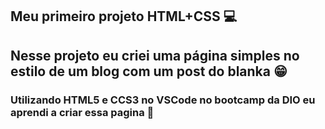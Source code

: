## Meu primeiro projeto HTML+CSS :computer:

## Nesse projeto eu criei uma página simples no estilo de um blog com um post do blanka :grin:

### Utilizando HTML5 e  CCS3 no VSCode no bootcamp da DIO eu aprendi a criar essa pagina :call_me_hand:





 
